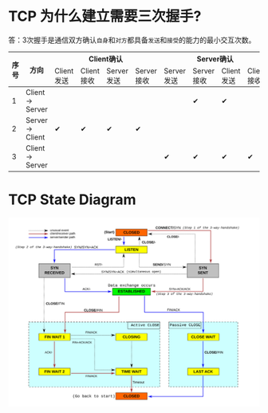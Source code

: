 # TCP 为什么建立需要三次握手?

答：3次握手是通信双方确认`自身`和`对方`都具备`发送`和`接受`的能力的最小交互次数。


<table>
  <thead>
  <tr>
    <th rowspan="2">序号</th>
    <th rowspan="2">方向</th>
    <th colspan="4">Client确认</th>
    <th colspan="4">Server确认</th>
  </tr>
  <tr>
    <td>Client发送</td>
    <td>Client接收</td>
    <td>Server发送</td>
    <td>Server接收</td>
    <td>Server发送</td>
    <td>Server接收</td>
    <td>Client发送</td>
    <td>Client接收</td>
  </tr>
  </thead>
  <tbody>
  <tr>
    <td>1</td>
    <td>Client -&gt; Server</td>
    <td></td>
    <td></td>
    <td></td>
    <td></td>
    <td></td>
    <td>✔</td>
    <td>✔</td>
    <td></td>
  </tr>
  <tr>
    <td>2</td>
    <td>Server -&gt; Client</td>
    <td>✔</td>
    <td>✔</td>
    <td>✔</td>
    <td>✔</td>
    <td></td>
    <td></td>
    <td></td>
    <td></td>
  </tr>
  <tr>
    <td>3</td>
    <td>Client -&gt; Server</td>
    <td></td>
    <td></td>
    <td></td>
    <td></td>
    <td>✔</td>
    <td>✔</td>
    <td>✔</td>
    <td>✔</td>
  </tr>
  </tbody>
</table>


# TCP State Diagram

![TCP State Diagram](img/tcp.state-diagram.svg)
